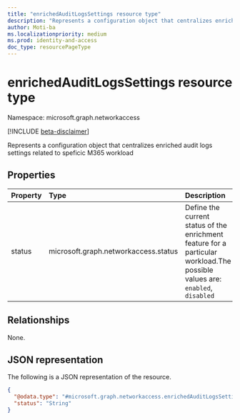 ```yaml
---
title: "enrichedAuditLogsSettings resource type"
description: "Represents a configuration object that centralizes enriched audit logs settings related to speficic M365 workload"
author: Moti-ba
ms.localizationpriority: medium
ms.prod: identity-and-access
doc_type: resourcePageType
---
```


# enrichedAuditLogsSettings resource type

Namespace: microsoft.graph.networkaccess

[!INCLUDE [beta-disclaimer](../../includes/beta-disclaimer.md)]

Represents a configuration object that centralizes enriched audit logs settings related to speficic M365 workload

## Properties
|Property|Type|Description|
|:---|:---|:---|
|status|microsoft.graph.networkaccess.status|Define the current status of the enrichment feature for a particular workload.The possible values are: `enabled`, `disabled`|

## Relationships
None.

## JSON representation
The following is a JSON representation of the resource.
<!-- {
  "blockType": "resource",
  "@odata.type": "microsoft.graph.networkaccess.enrichedAuditLogsSettings"
}
-->
``` json
{
  "@odata.type": "#microsoft.graph.networkaccess.enrichedAuditLogsSettings",
  "status": "String"
}
```

